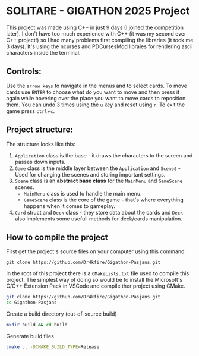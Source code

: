 # SOLITARE - GIGATHON 2025 Project

This project was made using C++ in just 9 days (I joined the competition later).
I don't have too much experience with C++ (it was my second ever C++ project!) so I had many problems first compiling the libraries (it took me 3 days).
It's using the ncurses and PDCursesMod libraies for rendering ascii characters inside the terminal.

## Controls:

Use the `arrow keys` to navigate in the menus and to select cards. To move cards use `ENTER` to choose what do you want to move and then press it again while hovering over the place you want to move cards to reposition them. You can undo 3 times using the `u` key and reset using `r`. To exit the game press `ctrl`+`c`.

## Project structure:

The structure looks like this:
1. `Application` class is the base - it draws the characters to the screen and passes down inputs.
2. `Game` class is the middle layer between the `Application` and `Scene`s - Used for changing the scenes and storing important settings.
3. `Scene` class is an **abstract base class** for the `MainMenu` and `GameScene` scenes.
   - `MainMenu` class is used to handle the main menu.
   - `GameScene` class is the core of the game - that's where everything happens when it comes to gameplay.
4. `Card` struct and `Deck` class - they store data about the cards and `Deck` also implements some usefull methods for deck/cards manipulation.

## How to compile the project

First get the project's source files on your computer using this command:
```
git clone https://github.com/Dr4kfire/Gigathon-Pasjans.git
```
In the root of this project there is a `CMakeLists.txt` file used to compile this project. 
The simplest way of doing so would be to install the Microsoft's C/C++ Extension Pack in VSCode and compile ther project using CMake.


```bash
git clone https://github.com/Dr4kfire/Gigathon-Pasjans.git
cd Gigathon-Pasjans
```

Create a build directory (out-of-source build)
``` bash
mkdir build && cd build
```

Generate build files
``` bash
cmake .. -DCMAKE_BUILD_TYPE=Release
```
